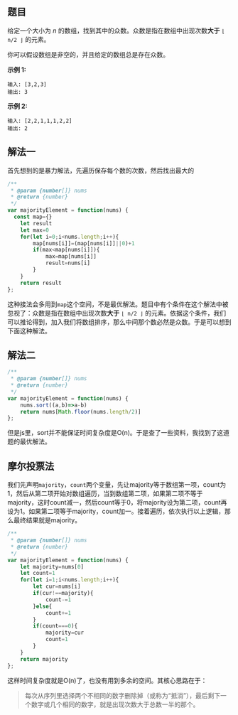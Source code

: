 ## 题目

给定一个大小为 *n* 的数组，找到其中的众数。众数是指在数组中出现次数**大于** `⌊ n/2 ⌋` 的元素。

你可以假设数组是非空的，并且给定的数组总是存在众数。

**示例 1:**

```
输入: [3,2,3]
输出: 3
```

**示例 2:**

```
输入: [2,2,1,1,1,2,2]
输出: 2
```

## 解法一

首先想到的是暴力解法，先遍历保存每个数的次数，然后找出最大的

```js
/**
 * @param {number[]} nums
 * @return {number}
 */
var majorityElement = function(nums) {
  const map={}
	let result
	let max=0
	for(let i=0;i<nums.length;i++){
		map[nums[i]]=(map[nums[i]]||0)+1
		if(max<map[nums[i]]){
			max=map[nums[i]]
			result=nums[i]
		}
	}
	return result
};
```

这种接法会多用到`map`这个空间，不是最优解法。题目中有个条件在这个解法中被忽视了：众数是指在数组中出现次数**大于** `⌊ n/2 ⌋` 的元素。依据这个条件，我们可以推论得到，加入我们将数组排序，那么中间那个数必然是众数。于是可以想到下面这种解法。

## 解法二

```js
/**
 * @param {number[]} nums
 * @return {number}
 */
var majorityElement = function(nums) {
    nums.sort((a,b)=>a-b)
    return nums[Math.floor(nums.length/2)]
};

```

但是js里，sort并不能保证时间复杂度是O(n)。于是查了一些资料，我找到了这道题的最优解法。

## 摩尔投票法

我们先声明`majority`，`count`两个变量，先让majority等于数组第一项，count为1，然后从第二项开始对数组遍历，当到数组第二项，如果第二项不等于majority，这时count减一，然后count等于0，将majority设为第二项，count再设为1。如果第二项等于majority，count加一。接着遍历，依次执行以上逻辑，那么最终结果就是majority。

```js
/**
 * @param {number[]} nums
 * @return {number}
 */
var majorityElement = function(nums) {
    let majority=nums[0]
    let count=1
    for(let i=1;i<nums.length;i++){
        let cur=nums[i]
        if(cur!==majority){
            count-=1
        }else{
            count+=1
        }
        if(count===0){
            majority=cur
            count=1
        }
    }
    return majority
};
```

这样时间复杂度就是O(n)了，也没有用到多余的空间。其核心思路在于：

> 每次从序列里选择两个不相同的数字删除掉（或称为“抵消”），最后剩下一个数字或几个相同的数字，就是出现次数大于总数一半的那个。